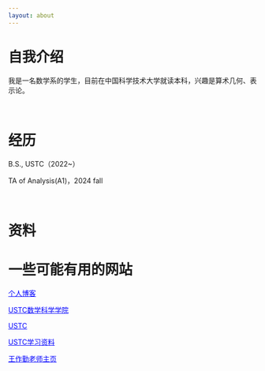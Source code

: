 ```yaml
---
layout: about 
---
```


# 自我介绍
我是一名数学系的学生，目前在中国科学技术大学就读本科，兴趣是算术几何、表示论。

<br/>

# 经历
B.S., USTC（2022~）

TA of Analysis(A1)，2024 fall 

<br/>

# 资料



# 一些可能有用的网站
<a href="https://www.luogu.com.cn/blog/zqygg/" target="_blank" style="color: blue;">个人博客</a>

<a href="http://math.ustc.edu.cn/mainm.htm" target="_blank" style="color: blue;">USTC数学科学学院</a>

<a href="https://www.ustc.edu.cn/" target="_blank" style="color: blue;">USTC</a>

<a href="https://www.zhangjy9610.me/USTCdata.html" target="_blank" style="color: blue;">USTC学习资料</a>

<a href="http://staff.ustc.edu.cn/~wangzuoq/" target="_blank" style="color: blue;">王作勤老师主页</a>
